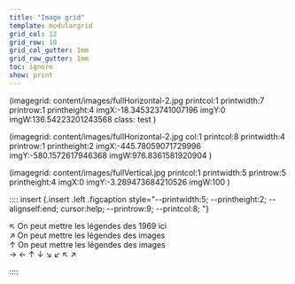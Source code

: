 ```yaml
---
title: "Image grid"
template: modulargrid
grid_col: 12
grid_row: 10
grid_col_gutter: 1mm
grid_row_gutter: 1mm
toc: ignore
show: print
---
```


(imagegrid: content/images/fullHorizontal-2.jpg printcol:1 printwidth:7 printrow:1 printheight:4 imgX:-18.345323741007196 imgY:0 imgW:136.54223201243568  class: test )

(imagegrid: content/images/fullHorizontal-2.jpg col:1 printcol:8 printwidth:4 printrow:1 printheight:2 imgX:-445.78059071729996 imgY:-580.1572617946368 imgW:976.8361581920904   )

(imagegrid: content/images/fullVertical.jpg printcol:1 printwidth:5 printrow:5 printheight:4 imgX:0 imgY:-3.289473684210526 imgW:100   )

:::: insert  {.insert  .left .figcaption style="--printwidth:5; --printheight:2; --alignself:end; cursor:help; --printrow:9; --printcol:8; "}

↖ On peut mettre les légendes des 1969 ici  
↗ On peut mettre les légendes des images  
↑ On peut mettre les légendes des images  
→ ← ↑ ↓ ↘ ↙ ↖ ↗

::::


<!-- (imgfullSpread: content/images/fullHorizontal-1.jpg ) -->

